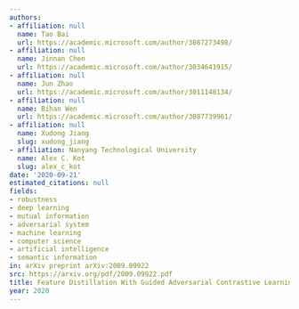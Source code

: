 ```yaml
---
authors:
- affiliation: null
  name: Tao Bai
  url: https://academic.microsoft.com/author/3087273498/
- affiliation: null
  name: Jinnan Chen
  url: https://academic.microsoft.com/author/3034641915/
- affiliation: null
  name: Jun Zhao
  url: https://academic.microsoft.com/author/3011148134/
- affiliation: null
  name: Bihan Wen
  url: https://academic.microsoft.com/author/3087739961/
- affiliation: null
  name: Xudong Jiang
  slug: xudong_jiang
- affiliation: Nanyang Technological University
  name: Alex C. Kot
  slug: alex_c_kot
date: '2020-09-21'
estimated_citations: null
fields:
- robustness
- deep learning
- mutual information
- adversarial system
- machine learning
- computer science
- artificial intelligence
- semantic information
in: arXiv preprint arXiv:2009.09922
src: https://arxiv.org/pdf/2009.09922.pdf
title: Feature Distillation With Guided Adversarial Contrastive Learning.
year: 2020
---
```

